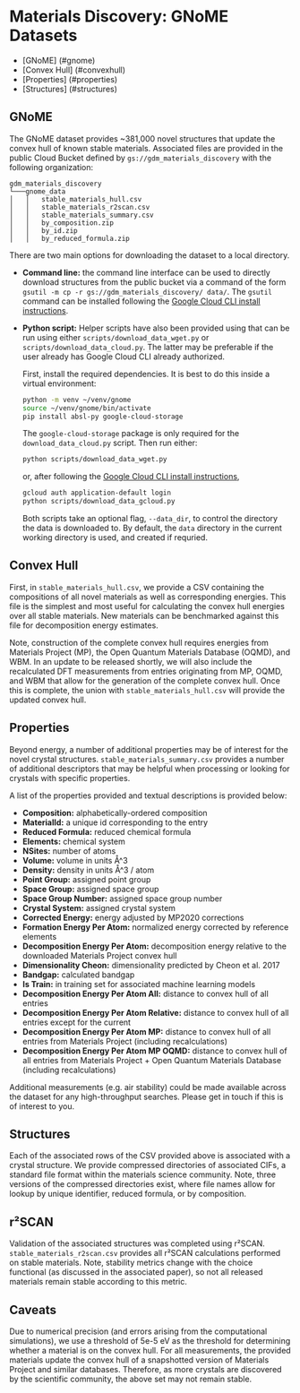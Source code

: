 # Materials Discovery: GNoME Datasets

* [GNoME] (#gnome)
* [Convex Hull] (#convexhull)
* [Properties] (#properties)
* [Structures] (#structures)

## GNoME

The GNoME dataset provides ~381,000 novel structures that update the convex hull of known stable materials. Associated files are provided in the public Cloud Bucket defined by ```gs://gdm_materials_discovery``` with the following organization:

```
gdm_materials_discovery
└───gnome_data
│   │   stable_materials_hull.csv
│   │   stable_materials_r2scan.csv
│   │   stable_materials_summary.csv
│   │   by_composition.zip
│   │   by_id.zip
│   │   by_reduced_formula.zip
```

There are two main options for downloading the dataset to a local directory.

* **Command line:** the command line interface can be used to directly download structures from the public bucket via a command of the form ```gsutil -m cp -r gs://gdm_materials_discovery/ data/```. The ```gsutil``` command can be installed following the [Google Cloud CLI install instructions](https://cloud.google.com/sdk/docs/install).
* **Python script:** Helper scripts have also been provided using that can be run using either `scripts/download_data_wget.py` or `scripts/download_data_cloud.py`. The latter may be preferable if the user already has Google Cloud CLI already authorized.

  First, install the required dependencies. It is best to do this inside a virtual environment:

  ```bash
  python -m venv ~/venv/gnome
  source ~/venv/gnome/bin/activate
  pip install absl-py google-cloud-storage
  ```

  The `google-cloud-storage` package is only required for the
  `download_data_cloud.py` script. Then run either:

  ```bash
  python scripts/download_data_wget.py
  ```

  or, after following the [Google Cloud CLI install instructions](https://cloud.google.com/sdk/docs/install),

  ```bash
  gcloud auth application-default login
  python scripts/download_data_gcloud.py
  ```

  Both scripts take an optional flag, `--data_dir`, to control the directory
  the data is downloaded to. By default, the `data` directory in the current
  working directory is used, and created if requried.

## Convex Hull

First, in ```stable_materials_hull.csv```, we provide a CSV containing the compositions of all novel materials as well as 
corresponding energies. This file is the simplest and most useful for calculating the convex hull energies over all stable materials. New materials can be benchmarked against this file for decomposition energy estimates.

Note, construction of the complete convex hull requires energies from Materials Project (MP), the Open Quantum Materials Database (OQMD), and WBM. In an update to be released shortly, we will also include the recalculated DFT measurements from entries originating from MP, OQMD, and WBM that allow for the generation of the complete convex hull. Once this is complete, the union with ```stable_materials_hull.csv``` will provide the updated convex hull.

## Properties

Beyond energy, a number of additional properties may be of interest for the novel crystal structures. ```stable_materials_summary.csv``` provides a number of additional descriptors that may be helpful when processing or looking for crystals with specific properties.

A list of the properties provided and textual descriptions is provided below:

* **Composition:** alphabetically-ordered composition
* **MaterialId:** a unique id corresponding to the entry
* **Reduced Formula:** reduced chemical formula
* **Elements:** chemical system
* **NSites:** number of atoms
* **Volume:** volume in units Å^3
* **Density:** density in units Å^3 / atom
* **Point Group:** assigned point group
* **Space Group:** assigned space group
* **Space Group Number:** assigned space group number
* **Crystal System:** assigned crystal system
* **Corrected Energy:** energy adjusted by MP2020 corrections
* **Formation Energy Per Atom:** normalized energy corrected by reference elements
* **Decomposition Energy Per Atom:** decomposition energy relative to the downloaded Materials Project convex hull
* **Dimensionality Cheon:** dimensionality predicted by Cheon et al. 2017
* **Bandgap:** calculated bandgap
* **Is Train:** in training set for associated machine learning models
* **Decomposition Energy Per Atom All:** distance to convex hull of all entries
* **Decomposition Energy Per Atom Relative:**
distance to convex hull of all entries except for the current
* **Decomposition Energy Per Atom MP:**
distance to convex hull of all entries from Materials Project (including recalculations)
* **Decomposition Energy Per Atom MP OQMD:**
distance to convex hull of all entries from Materials Project + Open Quantum Materials Database (including recalculations)

Additional measurements (e.g. air stability) could be made available across the dataset for any high-throughput searches. Please get in touch if this is of interest to you.

## Structures

Each of the associated rows of the CSV provided above is associated with a crystal structure. We provide compressed directories of associated CIFs, a standard file format within the materials science community. Note, three versions of the compressed directories exist, where file names allow for lookup by unique identifier, reduced formula, or by composition.

## r²SCAN

Validation of the associated structures was completed using r²SCAN. ```stable_materials_r2scan.csv``` provides all r²SCAN calculations performed on stable materials. Note, stability metrics change with the choice functional (as discussed in the associated paper), so not all released materials remain stable according to this metric.

## Caveats

Due to numerical precision (and errors arising from the computational simulations), we use a threshold of 5e-5 eV as the threshold for determining whether a material is on the convex hull. For all measurements, the provided materials update the convex hull of a snapshotted version of Materials Project and similar databases. Therefore, as more crystals are discovered by the scientific community, the above set may not remain stable.

